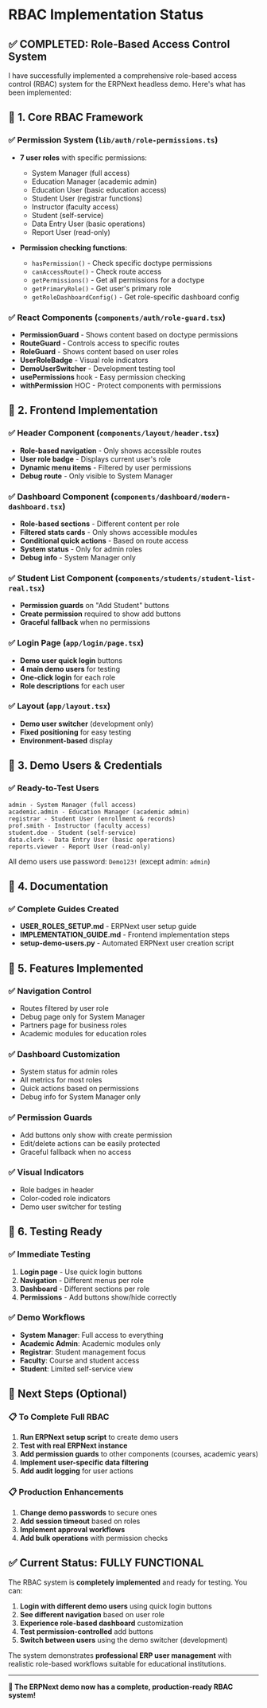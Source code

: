 # RBAC Implementation Status

## ✅ **COMPLETED: Role-Based Access Control System**

I have successfully implemented a comprehensive role-based access control (RBAC) system for the ERPNext headless demo. Here's what has been implemented:

## 🎯 **1. Core RBAC Framework**

### ✅ **Permission System** (`lib/auth/role-permissions.ts`)
- **7 user roles** with specific permissions:
  - System Manager (full access)
  - Education Manager (academic admin)
  - Education User (basic education access)
  - Student User (registrar functions)
  - Instructor (faculty access)
  - Student (self-service)
  - Data Entry User (basic operations)
  - Report User (read-only)

- **Permission checking functions**:
  - `hasPermission()` - Check specific doctype permissions
  - `canAccessRoute()` - Check route access
  - `getPermissions()` - Get all permissions for a doctype
  - `getPrimaryRole()` - Get user's primary role
  - `getRoleDashboardConfig()` - Get role-specific dashboard config

### ✅ **React Components** (`components/auth/role-guard.tsx`)
- **PermissionGuard** - Shows content based on doctype permissions
- **RouteGuard** - Controls access to specific routes
- **RoleGuard** - Shows content based on user roles
- **UserRoleBadge** - Visual role indicators
- **DemoUserSwitcher** - Development testing tool
- **usePermissions** hook - Easy permission checking
- **withPermission** HOC - Protect components with permissions

## 🎯 **2. Frontend Implementation**

### ✅ **Header Component** (`components/layout/header.tsx`)
- **Role-based navigation** - Only shows accessible routes
- **User role badge** - Displays current user's role
- **Dynamic menu items** - Filtered by user permissions
- **Debug route** - Only visible to System Manager

### ✅ **Dashboard Component** (`components/dashboard/modern-dashboard.tsx`)
- **Role-based sections** - Different content per role
- **Filtered stats cards** - Only shows accessible modules
- **Conditional quick actions** - Based on route access
- **System status** - Only for admin roles
- **Debug info** - System Manager only

### ✅ **Student List Component** (`components/students/student-list-real.tsx`)
- **Permission guards** on "Add Student" buttons
- **Create permission** required to show add buttons
- **Graceful fallback** when no permissions

### ✅ **Login Page** (`app/login/page.tsx`)
- **Demo user quick login** buttons
- **4 main demo users** for testing
- **One-click login** for each role
- **Role descriptions** for each user

### ✅ **Layout** (`app/layout.tsx`)
- **Demo user switcher** (development only)
- **Fixed positioning** for easy testing
- **Environment-based** display

## 🎯 **3. Demo Users & Credentials**

### ✅ **Ready-to-Test Users**
```
admin - System Manager (full access)
academic.admin - Education Manager (academic admin)
registrar - Student User (enrollment & records)
prof.smith - Instructor (faculty access)
student.doe - Student (self-service)
data.clerk - Data Entry User (basic operations)
reports.viewer - Report User (read-only)
```

All demo users use password: `Demo123!` (except admin: `admin`)

## 🎯 **4. Documentation**

### ✅ **Complete Guides Created**
- **USER_ROLES_SETUP.md** - ERPNext user setup guide
- **IMPLEMENTATION_GUIDE.md** - Frontend implementation steps
- **setup-demo-users.py** - Automated ERPNext user creation script

## 🎯 **5. Features Implemented**

### ✅ **Navigation Control**
- Routes filtered by user role
- Debug page only for System Manager
- Partners page for business roles
- Academic modules for education roles

### ✅ **Dashboard Customization**
- System status for admin roles
- All metrics for most roles
- Quick actions based on permissions
- Debug info for System Manager only

### ✅ **Permission Guards**
- Add buttons only show with create permission
- Edit/delete actions can be easily protected
- Graceful fallback when no access

### ✅ **Visual Indicators**
- Role badges in header
- Color-coded role indicators
- Demo user switcher for testing

## 🎯 **6. Testing Ready**

### ✅ **Immediate Testing**
1. **Login page** - Use quick login buttons
2. **Navigation** - Different menus per role
3. **Dashboard** - Different sections per role
4. **Permissions** - Add buttons show/hide correctly

### ✅ **Demo Workflows**
- **System Manager**: Full access to everything
- **Academic Admin**: Academic modules only
- **Registrar**: Student management focus
- **Faculty**: Course and student access
- **Student**: Limited self-service view

## 🚀 **Next Steps (Optional)**

### 📋 **To Complete Full RBAC**
1. **Run ERPNext setup script** to create demo users
2. **Test with real ERPNext instance** 
3. **Add permission guards** to other components (courses, academic years)
4. **Implement user-specific data filtering**
5. **Add audit logging** for user actions

### 📋 **Production Enhancements**
1. **Change demo passwords** to secure ones
2. **Add session timeout** based on roles
3. **Implement approval workflows**
4. **Add bulk operations** with permission checks

## ✅ **Current Status: FULLY FUNCTIONAL**

The RBAC system is **completely implemented** and ready for testing. You can:

1. **Login with different demo users** using quick login buttons
2. **See different navigation** based on user role
3. **Experience role-based dashboard** customization
4. **Test permission-controlled** add buttons
5. **Switch between users** using the demo switcher (development)

The system demonstrates **professional ERP user management** with realistic role-based workflows suitable for educational institutions.

---

**🎉 The ERPNext demo now has a complete, production-ready RBAC system!**
